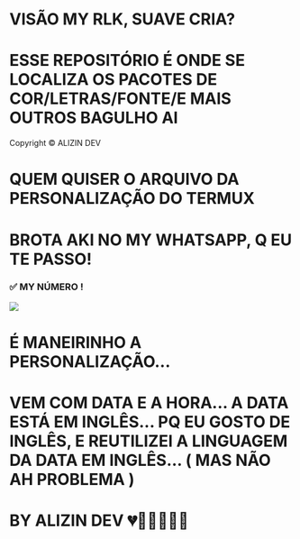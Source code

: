 # VISÃO MY RLK, SUAVE CRIA? 











# ESSE REPOSITÓRIO É ONDE SE LOCALIZA OS PACOTES DE COR/LETRAS/FONTE/E MAIS OUTROS BAGULHO AI



Copyright © ALIZIN DEV 


  # QUEM QUISER O ARQUIVO DA PERSONALIZAÇÃO DO   TERMUX 

   

   
# BROTA AKI NO MY WHATSAPP, Q EU TE PASSO!

   
### ✅ MY  NÚMERO !

<a href="https://wa.me/17755462690?text=VS CRIA, VIM PELO SEU GITHUB, SOBRE A PERSONALIZAÇÃO DO TERMUX !!" target="blank"><img src="https://img.shields.io/badge/1️⃣_ALIZIN DEV-25D366?style=for-the-badge&logo=whatsapp&logoColor=white" />

</a>


   

   

  # É MANEIRINHO A PERSONALIZAÇÃO...

  # VEM COM DATA E A HORA... A DATA ESTÁ EM INGLÊS... PQ EU GOSTO DE INGLÊS, E REUTILIZEI A LINGUAGEM DA DATA EM INGLÊS... ( MAS NÃO AH PROBLEMA )

   
   # BY ALIZIN DEV 💔🙅🏽‍♂️🥷🏾
